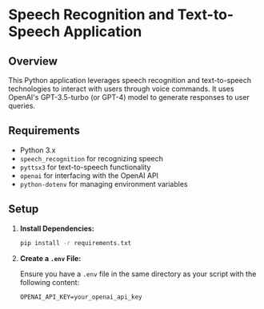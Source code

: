 # Speech Recognition and Text-to-Speech Application

## Overview

This Python application leverages speech recognition and text-to-speech technologies to interact with users through voice commands. It uses OpenAI's GPT-3.5-turbo (or GPT-4) model to generate responses to user queries.

## Requirements

- Python 3.x
- `speech_recognition` for recognizing speech
- `pyttsx3` for text-to-speech functionality
- `openai` for interfacing with the OpenAI API
- `python-dotenv` for managing environment variables

## Setup

1. **Install Dependencies:**

   ```bash
   pip install -r requirements.txt
   ```
2. **Create a `.env` File:**

   Ensure you have a `.env` file in the same directory as your script with the following content:

   ```env
   OPENAI_API_KEY=your_openai_api_key
   ```
